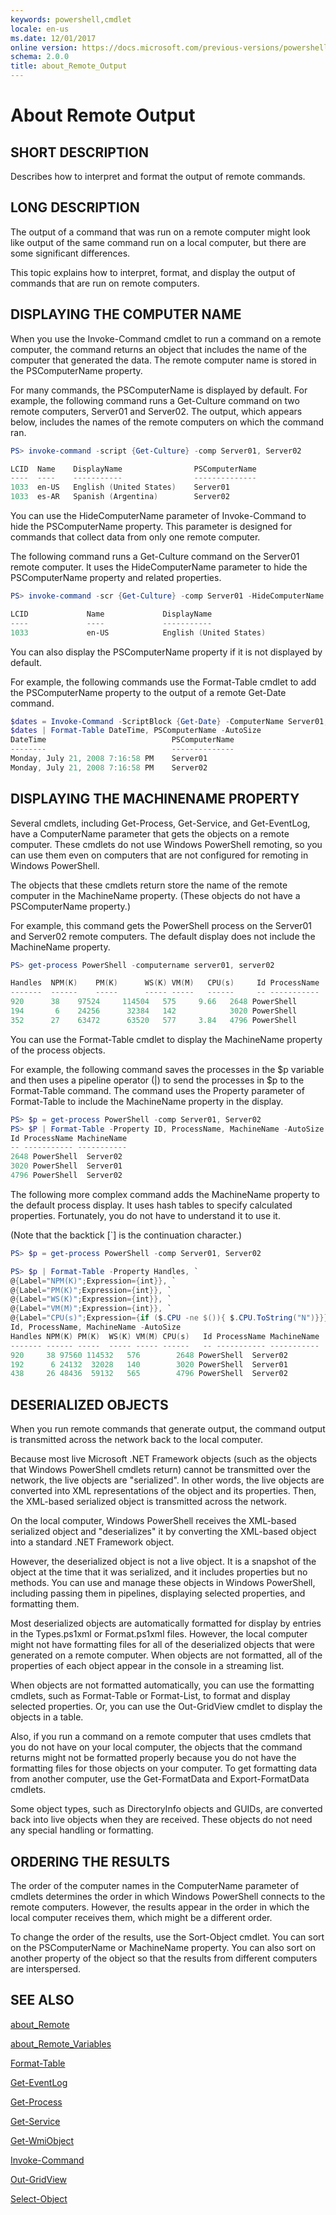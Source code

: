 ```yaml
---
keywords: powershell,cmdlet
locale: en-us
ms.date: 12/01/2017
online version: https://docs.microsoft.com/previous-versions/powershell/module/microsoft.powershell.core/about/about_remote_output?view=powershell-3.0&WT.mc_id=ps-gethelp
schema: 2.0.0
title: about_Remote_Output
---
```

# About Remote Output

## SHORT DESCRIPTION

Describes how to interpret and format the output of remote commands.

## LONG DESCRIPTION

The output of a command that was run on a remote computer might look
like output of the same command run on a local computer, but there are
some significant differences.

This topic explains how to interpret, format, and display the output
of commands that are run on remote computers.

## DISPLAYING THE COMPUTER NAME

When you use the Invoke-Command cmdlet to run a command on a remote
computer, the command returns an object that includes the name of
the computer that generated the data. The remote computer name is
stored in the PSComputerName property.

For many commands, the PSComputerName is displayed by default. For
example, the following command runs a Get-Culture command on two
remote computers, Server01 and Server02. The output, which appears
below, includes the names of the remote computers on which the command
ran.

```powershell
PS> invoke-command -script {Get-Culture} -comp Server01, Server02

LCID  Name    DisplayName                PSComputerName
----  ----    -----------                --------------
1033  en-US   English (United States)    Server01
1033  es-AR   Spanish (Argentina)        Server02
```

You can use the HideComputerName parameter of Invoke-Command to hide
the PSComputerName property. This parameter is designed for commands
that collect data from only one remote computer.

The following command runs a Get-Culture command on the Server01
remote computer. It uses the HideComputerName parameter to hide the
PSComputerName property and related properties.

```powershell
PS> invoke-command -scr {Get-Culture} -comp Server01 -HideComputerName

LCID             Name             DisplayName
----             ----             -----------
1033             en-US            English (United States)
```

You can also display the PSComputerName property if it is not displayed
by default.

For example, the following commands use the Format-Table cmdlet to add
the PSComputerName property to the output of a remote Get-Date command.

```powershell
$dates = Invoke-Command -ScriptBlock {Get-Date} -ComputerName Server01, Server02
$dates | Format-Table DateTime, PSComputerName -AutoSize
DateTime                            PSComputerName
--------                            --------------
Monday, July 21, 2008 7:16:58 PM    Server01
Monday, July 21, 2008 7:16:58 PM    Server02
```

## DISPLAYING THE MACHINENAME PROPERTY

Several cmdlets, including Get-Process, Get-Service, and Get-EventLog,
have a ComputerName parameter that gets the objects on a remote computer.
These cmdlets do not use Windows PowerShell remoting, so you can use them
even on computers that are not configured for remoting in Windows
PowerShell.

The objects that these cmdlets return store the name of the remote computer
in the MachineName property. (These objects do not have a PSComputerName
property.)

For example, this command gets the PowerShell process on the Server01 and
Server02 remote computers. The default display does not include the
MachineName property.

```powershell
PS> get-process PowerShell -computername server01, server02

Handles  NPM(K)    PM(K)      WS(K) VM(M)   CPU(s)     Id ProcessName
-------  ------    -----      ----- -----   ------     -- -----------
920      38    97524     114504   575     9.66   2648 PowerShell
194       6    24256      32384   142            3020 PowerShell
352      27    63472      63520   577     3.84   4796 PowerShell
```

You can use the Format-Table cmdlet to display the MachineName property
of the process objects.

For example, the following command saves the processes in the $p variable
and then uses a pipeline operator (|) to send the processes in $p to the
Format-Table command. The command uses the Property parameter of
Format-Table to include the MachineName property in the display.

```powershell
PS> $p = get-process PowerShell -comp Server01, Server02
PS> $P | Format-Table -Property ID, ProcessName, MachineName -AutoSize
Id ProcessName MachineName
-- ----------- -----------
2648 PowerShell  Server02
3020 PowerShell  Server01
4796 PowerShell  Server02
```

The following more complex command adds the MachineName property to the
default process display. It uses hash tables to specify calculated
properties. Fortunately, you do not have to understand it to use it.

(Note that the backtick [`] is the continuation character.)

```powershell
PS> $p = get-process PowerShell -comp Server01, Server02

PS> $p | Format-Table -Property Handles, `
@{Label="NPM(K)";Expression={int}}, `
@{Label="PM(K)";Expression={int}}, `
@{Label="WS(K)";Expression={int}}, `
@{Label="VM(M)";Expression={int}}, `
@{Label="CPU(s)";Expression={if ($.CPU -ne $()){ $.CPU.ToString("N")}}}, `
Id, ProcessName, MachineName -AutoSize
Handles NPM(K) PM(K)  WS(K) VM(M) CPU(s)   Id ProcessName MachineName
------- ------ -----  ----- ----- ------   -- ----------- -----------
920     38 97560 114532   576        2648 PowerShell  Server02
192      6 24132  32028   140        3020 PowerShell  Server01
438     26 48436  59132   565        4796 PowerShell  Server02

```

## DESERIALIZED OBJECTS

When you run remote commands that generate output, the command output is
transmitted across the network back to the local computer.

Because most live Microsoft .NET Framework objects (such as the objects
that Windows PowerShell cmdlets return) cannot be transmitted over the
network, the live objects are "serialized". In other words, the live
objects are converted into XML representations of the object and its
properties. Then, the XML-based serialized object is transmitted across
the network.

On the local computer, Windows PowerShell receives the XML-based serialized
object and "deserializes" it by converting the XML-based object into a
standard .NET Framework object.

However, the deserialized object is not a live object. It is a snapshot of
the object at the time that it was serialized, and it includes properties
but no methods. You can use and manage these objects in Windows PowerShell,
including passing them in pipelines, displaying selected properties, and
formatting them.

Most deserialized objects are automatically formatted for display by
entries in the Types.ps1xml or Format.ps1xml files. However, the local
computer might not have formatting files for all of the deserialized
objects that were generated on a remote computer. When objects are
not formatted, all of the properties of each object appear in the console
in a streaming list.

When objects are not formatted automatically, you can use the formatting
cmdlets, such as Format-Table or Format-List, to format and display
selected properties. Or, you can use the Out-GridView cmdlet to display
the objects in a table.

Also, if you run a command on a remote computer that uses cmdlets that you
do not have on your local computer, the objects that the command returns
might not be formatted properly because you do not have the formatting
files for those objects on your computer. To get formatting data from
another computer, use the Get-FormatData and Export-FormatData cmdlets.

Some object types, such as DirectoryInfo objects and GUIDs, are converted
back into live objects when they are received. These objects do not need
any special handling or formatting.

## ORDERING THE RESULTS

The order of the computer names in the ComputerName parameter of cmdlets
determines the order in which Windows PowerShell connects to the remote
computers. However, the results appear in the order in which the local
computer receives them, which might be a different order.

To change the order of the results, use the Sort-Object cmdlet. You can
sort on the PSComputerName or MachineName property. You can also sort on
another property of the object so that the results from different
computers are interspersed.

## SEE ALSO

[about_Remote](about_Remote.md)

[about_Remote_Variables](about_Remote_Variables.md)

[Format-Table](../../Microsoft.PowerShell.Utility/Format-Table.md)

[Get-EventLog](../../Microsoft.PowerShell.Management/Get-EventLog.md)

[Get-Process](../../Microsoft.PowerShell.Management/Get-Process.md)

[Get-Service](../../Microsoft.PowerShell.Management/Get-Service.md)

[Get-WmiObject](../../Microsoft.PowerShell.Management/Get-WmiObject.md)

[Invoke-Command](../Invoke-Command.md)

[Out-GridView](../../Microsoft.PowerShell.Utility/Out-GridView.md)

[Select-Object](../../Microsoft.PowerShell.Utility/Select-Object.md)
